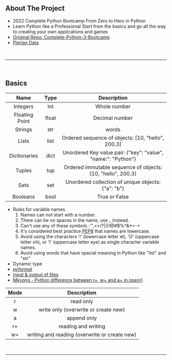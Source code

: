 ## About The Project

- 2022 Complete Python Bootcamp From Zero to Hero in Python
- Learn Python like a Professional Start from the basics and go all the way to creating your own applications and games
- [Original Repo: Complete-Python-3-Bootcamp](https://github.com/Pierian-Data/Complete-Python-3-Bootcamp)
- [Pierian Data](https://github.com/Pierian-Data)

&nbsp;

---

&nbsp;

## Basics

|      Name      | Type  |                          Description                          |
| :------------: | :---: | :-----------------------------------------------------------: |
|    Integers    |  int  |                         Whole number                          |
| Floating Point | float |                        Decimal number                         |
|    Strings     |  str  |                             words                             |
|     Lists      | list  |       Ordered sequence of objects: [10, "hello", 200.3]       |
|  Dictionaries  | dict  | Unordered Key value pair: {"key": "value", "name:": "Python"} |
|     Tuples     |  tup  |  Ordered immutable sequence of objects: (10, "hello", 200.3)  |
|      Sets      |  set  |      Unordered collection of unique objects: {"a": "b"}       |
|    Booleans    | bool  |                         True or False                         |

- Rules for variable names
  1. Names can not start with a number.
  2. There can be no spaces in the name, use \_ instead.
  3. Can't use any of these symbols :'",<>/?|\()!@#$%^&\*~-+
  4. It's considered best practice [PEP8](https://peps.python.org/pep-0008/) that names are lowercase.
  5. Avoid using the characters 'l' (lowercase letter el), 'O' (uppercase letter oh), or 'I' (uppercase letter eye) as single character variable names.
  6. Avoid using words that have special meaning in Python like "list" and "str"
- Dynamic type
- [pyformat](https://pyformat.info/)
- [input & output of files](https://docs.python.org/3/tutorial/inputoutput.html)
- [Mkyong - Python difference between r+, w+ and a+ in open()](https://mkyong.com/python/python-difference-between-r-w-and-a-in-open/)

| Mode |                  Description                  |
| :--: | :-------------------------------------------: |
|  r   |                   read only                   |
|  w   |     write only (overwrite or create new)      |
|  a   |                  append only                  |
|  r+  |              reading and writing              |
|  w+  | writing and reading (overwrite or create new) |

&nbsp;

---

&nbsp;
